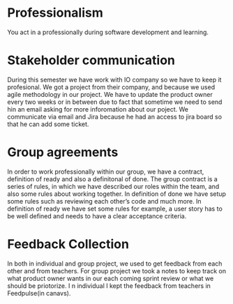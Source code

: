 # Professionalism

You act in a professionally during software development and learning.


# Stakeholder communication

 During this semester we have work  with IO company so we have to keep it profesional. We got a project from their company, and because we used agile methodology in our project.
 We have to update the product owner every two weeks or in between due to fact that sometime we need to send hin an email asking for more inforomation about our poject.
 We communicate via email and Jira because he had an access to jira board so that he can add some ticket.

 # Group agreements
  In order to work professionally within our group, we have a contract, definition of ready and also a definitonal of done. 
  The group contract is a series of rules, in which we have described our roles within the team, and also some rules about working together. 
  In definition of done we have setup some rules such as reviewing each other’s code and much more. In definition of ready we have set some rules for example, a user story has to be well defined and needs to have a clear acceptance    criteria.



   # Feedback Collection
   
   In both in individual and group project, we used to get feedback from each other and from teachers.
   For group project we took a notes to keep track on what product owner wants in our each coming sprint review or what we should be priotorize. I
   n individual I kept the feedback from teachers in Feedpulse(in canavs).




